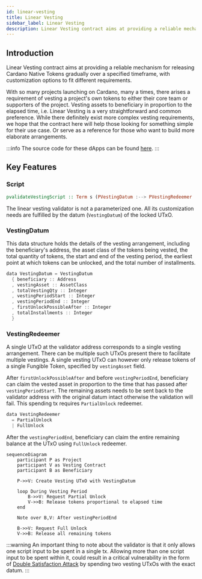```yaml
---
id: linear-vesting
title: Linear Vesting
sidebar_label: Linear Vesting
description: Linear Vesting contract aims at providing a reliable mechanism for releasing Cardano Native Tokens gradually over a specified timeframe
---
```


## Introduction

Linear Vesting contract aims at providing a reliable mechanism for releasing Cardano Native Tokens gradually over a specified timeframe, with customization options to fit different requirements.

With so many projects launching on Cardano, many a times, there arises a requirement of vesting a project's own tokens to either their core team or supporters of the project. Vesting assets to beneficiary in proportion to the elapsed time, i.e. Linear Vesting is a very straightforward and common preference. While there definitely exist more complex vesting requirements, we hope that the contract here will help those looking for something simple for their use case. Or serve as a reference for those who want to build more elaborate arrangements.

:::info
The source code for these dApps can be found [here](https://github.com/Anastasia-Labs/linear-vesting).
:::

## Key Features

### Script

```hs
pvalidateVestingScript :: Term s (PVestingDatum :--> PVestingRedeemer :--> PScriptContext :--> PUnit)
```

The linear vesting validator is not a parameterized one. All its customization needs are fulfilled by the datum (`VestingDatum`) of the locked UTxO.

### VestingDatum

This data structure holds the details of the vesting arrangement, including the beneficiary's address, the asset class of the tokens being vested, the total quantity of tokens, the start and end of the vesting period, the earliest point at which tokens can be unlocked, and the total number of installments.

```rust
data VestingDatum = VestingDatum
  { beneficiary :: Address
  , vestingAsset :: AssetClass
  , totalVestingQty :: Integer
  , vestingPeriodStart :: Integer
  , vestingPeriodEnd :: Integer
  , firstUnlockPossibleAfter :: Integer
  , totalInstallments :: Integer
  }
```

### VestingRedeemer

A single UTxO at the validator address corresponds to a single vesting arrangement. There can be multiple such UTxOs present there to facilitate multiple vestings. A single vesting UTxO can however only release tokens of a single Fungible Token, specified by `vestingAsset` field.

After `firstUnlockPossibleAfter` and before `vestingPeriodEnd`, beneficiary can claim the vested asset in proportion to the time that has passed after `vestingPeriodStart`. The remaining assets needs to be sent back to the validator address with the original datum intact otherwise the validation will fail. This spending tx requires `PartialUnlock` redeemer.

```rust
data VestingRedeemer
  = PartialUnlock
  | FullUnlock
```

After the `vestingPeriodEnd`, beneficiary can claim the entire remaining balance at the UTxO using `FullUnlock` redeemer.

```mermaid
sequenceDiagram
    participant P as Project
    participant V as Vesting Contract
    participant B as Beneficiary

    P->>V: Create Vesting UTxO with VestingDatum

    loop During Vesting Period
        B->>V: Request Partial Unlock
        V->>B: Release tokens proportional to elapsed time
    end

    Note over B,V: After vestingPeriodEnd

    B->>V: Request Full Unlock
    V->>B: Release all remaining tokens
```

:::warning
An important thing to note about the validator is that it only allows one script input to be spent in a single tx. Allowing more than one script input to be spent within it, could result in a critical vulnerability in the form of [Double Satisfaction Attack](https://plutus.readthedocs.io/en/latest/reference/writing-scripts/common-weaknesses/double-satisfaction.html?highlight=double#unique-outputs) by spending two vesting UTxOs with the exact datum.
:::

